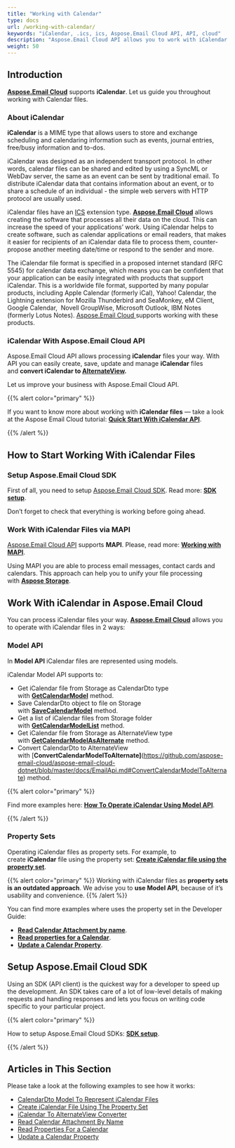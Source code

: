 ```yaml
---
title: "Working with Calendar"
type: docs
url: /working-with-calendar/
keywords: "iCalendar, .ics, ics, Aspose.Email Cloud API, API, cloud"
description: "Aspose.Email Cloud API allows you to work with iCalendar. Process ICS files from in your applications, increase the speed of your programs with Aspose Cloud. "
weight: 50
---
```


## **Introduction**
[**Aspose.Email Cloud**](https://products.aspose.cloud/email/family) supports **iCalendar**. Let us guide you throughout working with Calendar files.
### **About iCalendar**
**iCalendar** is a MIME type that allows users to store and exchange scheduling and calendaring information such as events, journal entries, free/busy information and to-dos.

iCalendar was designed as an independent transport protocol. In other words, calendar files can be shared and edited by using a SyncML or WebDav server, the same as an event can be sent by traditional email. To distribute iCalendar data that contains information about an event, or to share a schedule of an individual - the simple web servers with HTTP protocol are usually used.

iCalendar files have an [ICS](https://wiki.fileformat.com/email/ics/) extension type. [**Aspose.Email Cloud**](https://products.aspose.cloud/email/family) allows creating the software that processes all their data on the cloud. This can increase the speed of your applications’ work. Using iCalendar helps to create software, such as calendar applications or email readers, that makes it easier for recipients of an iCalendar data file to process them, counter-propose another meeting date/time or respond to the sender and more. 

The iCalendar file format is specified in a proposed internet standard (RFC 5545) for calendar data exchange, which means you can be confident that your application can be easily integrated with products that support iCalendar. This is a worldwide file format, supported by many popular products, including Apple Calendar (formerly iCal), Yahoo! Calendar, the Lightning extension for Mozilla Thunderbird and SeaMonkey, eM Client, Google Calendar,  Novell GroupWise, Microsoft Outlook, IBM Notes (formerly Lotus Notes). [Aspose.Email Cloud ](https://products.aspose.cloud/email/family)supports working with these products.


### **iCalendar With Aspose.Email Cloud API**
Aspose.Email Cloud API allows processing **iCalendar** files your way. With API you can easily create, save, update and manage **iCalendar** files and **convert iCalendar to [AlternateView](https://github.com/aspose-email-cloud/aspose-email-cloud-dotnet/blob/master/docs/AlternateView.md).**

Let us improve your business with Aspose.Email Cloud API.

{{% alert color="primary" %}} 

If you want to know more about working with **iCalendar files** — take a look at the Aspose Email Cloud tutorial: [**Quick Start With iCalendar API**](/quick-start-with-icalendar-api/).

{{% /alert %}} 


## **How to Start Working With iCalendar Files**
### **Setup Aspose.Email Cloud SDK**
First of all, you need to setup [Aspose.Email Cloud SDK](https://products.aspose.cloud/email/family). Read more: [**SDK setup**](/sdk-setup/).

Don’t forget to check that everything is working before going ahead.
### **Work With iCalendar Files via MAPI**
[Aspose.Email Cloud API](https://products.aspose.cloud/email/family) supports **MAPI**. Please, read more: [**Working with MAPI**](/working-with-mapi/).

Using MAPI you are able to process email messages, contact cards and calendars. This approach can help you to unify your file processing with [**Aspose Storage**](https://dashboard.aspose.cloud/#/storages).
## **Work With iCalendar in Aspose.Email Cloud**
You can process iCalendar files your way. [**Aspose.Email Cloud**](https://products.aspose.cloud/email/family) allows you to operate with iCalendar files in 2 ways:
### **Model API**
In **Model API** iCalendar files are represented using models.

iCalendar Model API supports to:

- Get iCalendar file from Storage as CalendarDto type with [**GetCalendarModel**](https://github.com/aspose-email-cloud/aspose-email-cloud-dotnet/blob/master/docs/EmailApi.md#GetCalendarModel) method.
- Save CalendarDto object to file on Storage with [**SaveCalendarModel**](https://github.com/aspose-email-cloud/aspose-email-cloud-dotnet/blob/master/docs/EmailApi.md#SaveCalendarModel) method.
- Get a list of iCalendar files from Storage folder with [**GetCalendarModelList**](https://github.com/aspose-email-cloud/aspose-email-cloud-dotnet/blob/master/docs/EmailApi.md#GetCalendarModelList) method.
- Get iCalendar file from Storage as AlternateView type with [**GetCalendarModelAsAlternate**](https://github.com/aspose-email-cloud/aspose-email-cloud-dotnet/blob/master/docs/EmailApi.md#GetCalendarModelAsAlternate) method.
- Convert CalendarDto to AlternateView with [**ConvertCalendarModelToAlternate]**(https://github.com/aspose-email-cloud/aspose-email-cloud-dotnet/blob/master/docs/EmailApi.md#ConvertCalendarModelToAlternate) method.

{{% alert color="primary" %}} 

Find more examples here: [**How To Operate iCalendar Using Model API**](/how-to-operate-icalendar-using-model-api/).

{{% /alert %}} 

### **Property Sets**
Operating iCalendar files as property sets. For example, to create **iCalendar** file using the property set: [**Create iCalendar file using the property set**](https://wiki.lutsk.dynabic.com/Aspose%20Email/Aspose.Email%20for%20Cloud/Aspose.Email%20for%20Cloud%20-%20Documentation%20improvements/2.%20Developer%20Guide/Working%20with%20Calendar/Create%20iCalendar%20file%20using%20the%20property%20set/).

{{% alert color="primary" %}} Working with iCalendar files as **property sets is an outdated approach**. We advise you to **use Model API**, because of it’s usability and convenience. {{% /alert %}} 


You can find more examples where uses the property set in the Developer Guide:

- [**Read Calendar Attachment by name**](https://wiki.lutsk.dynabic.com/Aspose%20Email/Aspose.Email%20for%20Cloud/Aspose.Email%20for%20Cloud%20-%20Documentation%20improvements/2.%20Developer%20Guide/Working%20with%20Calendar/Read%20Calendar%20Attachment%20by%20name/).
- [**Read properties for a Calendar**](https://wiki.lutsk.dynabic.com/Aspose%20Email/Aspose.Email%20for%20Cloud/Aspose.Email%20for%20Cloud%20-%20Documentation%20improvements/2.%20Developer%20Guide/Working%20with%20Calendar/Read%20properties%20for%20a%20Calendar/).
- [**Update a Calendar Property**](https://wiki.lutsk.dynabic.com/Aspose%20Email/Aspose.Email%20for%20Cloud/Aspose.Email%20for%20Cloud%20-%20Documentation%20improvements/2.%20Developer%20Guide/Working%20with%20Calendar/Update%20a%20Calendar%20Property/).


## **Setup Aspose.Email Cloud SDK**
Using an SDK (API client) is the quickest way for a developer to speed up the development. An SDK takes care of a lot of low-level details of making requests and handling responses and lets you focus on writing code specific to your particular project.



{{% alert color="primary" %}} 

How to setup Aspose.Email Cloud SDKs: [**SDK setup**](/sdk-setup/).

{{% /alert %}} 


## **Articles in This Section**
Please take a look at the following examples to see how it works:

- [CalendarDto Model To Represent iCalendar Files](/calendardto-model-to-represent-icalendar-files/)
- [Create iCalendar File Using The Property Set](/create-icalendar-file-using-the-property-set/)
- [iCalendar To AlternateView Converter](/icalendar-to-alternateview-converter/)
- [Read Calendar Attachment By Name](/read-calendar-attachment-by-name/)
- [Read Properties For a Calendar](/read-properties-for-a-calendar/)
- [Update a Calendar Property](/update-a-calendar-property/)
